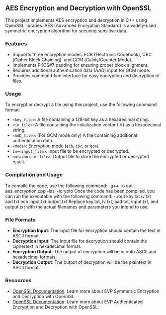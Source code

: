 ## AES Encryption and Decryption with OpenSSL

This project implements AES encryption and decryption in C++ using OpenSSL libraries. AES (Advanced Encryption Standard) is a widely-used symmetric encryption algorithm for securing sensitive data.

### Features

- Supports three encryption modes: ECB (Electronic Codebook), CBC (Cipher Block Chaining), and GCM (Galois/Counter Mode).
- Implements PKCS#7 padding for ensuring proper block alignment.
- Requires additional authentication data (AAD) input for GCM mode.
- Provides command-line interface for easy encryption and decryption of files.

### Usage

To encrypt or decrypt a file using this project, use the following command format:
- `<key_file>`: A file containing a 128-bit key as a hexadecimal string.
- `<iv_file>`: A file containing the initialization vector (IV) as a hexadecimal string.
- `<AAD_file>`: (For GCM mode only) A file containing additional authentication data.
- `<mode>`: Encryption mode (`ecb`, `cbc`, or `gcm`).
- `in=<input_file>`: Input file to be encrypted or decrypted.
- `out=<output_file>`: Output file to store the encrypted or decrypted result.

### Compilation and Usage

To compile the code, use the following command:
-g++ -o out aes_encryption.cpp -lssl -lcrypto
Once the code has been compiled, you can run the executable with the following command:
-./out key.txt iv.txt aad.txt ecb input.txt output.txt
Replace key.txt, iv.txt, aad.txt, input.txt, and output.txt with the actual filenames and parameters you intend to use.


### File Formats

- **Encryption Input**: The input file for encryption should contain the text in ASCII format.
- **Decryption Input**: The input file for decryption should contain the ciphertext in hexadecimal format.
- **Encryption Output**: The output of encryption will be in both ASCII and hexadecimal formats.
- **Decryption Output**: The output of decryption will be the plaintext in ASCII format.

### Resources

- [OpenSSL Documentation](https://wiki.openssl.org/index.php/EVP_Symmetric_Encryption_and_Decryption#Padding): Learn more about EVP Symmetric Encryption and Decryption with OpenSSL.
- [OpenSSL Documentation](https://wiki.openssl.org/index.php/EVP_Authenticated_Encryption_and_Decryption#Authenticated_Encryption_using_GCM_mode): Learn more about EVP Authenticated Encryption and Decryption with OpenSSL.


